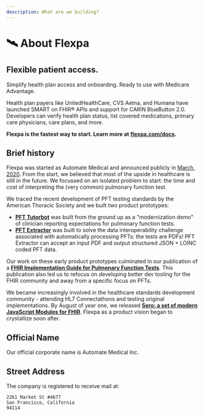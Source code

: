 ```yaml
---
description: What are we building?
---
```


# 🛰 About Flexpa

## Flexible patient access.

Simplify health plan access and onboarding. Ready to use with Medicare Advantage.

Health plan payers like UnitedHealthCare, CVS Aetna, and Humana have launched SMART on FHIR®️ APIs and support for CARIN BlueButton 2.0. Developers can verify health plan status, list covered medications, primary care physicians, care plans, and more.

**Flexpa is the fastest way to start. Learn more at** [**flexpa.com/docs**](https://www.flexpa.com/docs)**.**

## Brief history

Flexpa was started as Automate Medical and announced publicly in [March, 2020](https://andrew-arruda.medium.com/hello-world-2f0cb5bd2116). From the start, we believed that most of the upside in healthcare is still in the future. We focussed on an isolated problem to start: the time and cost of interpreting the (very common) pulmonary function test.

We traced the recent development of PFT testing standards by the American Thoracic Society and we built two product prototypes:

* [**PFT Tutorbot**](https://pfttutorbot.automatemedical.com) was built from the ground up as a "modernization demo" of clinician reporting expectations for pulmonary function tests.
* [**PFT Extractor**](https://automatemedical.substack.com/p/pft-extractor) was built to solve the data interoperability challenge associated with automatically processing PFTs: the tests are PDFs! PFT Extractor can accept an input PDF and output structured JSON + LOINC coded PFT data.

Our work on these early product prototypes culminated in our publication of a [**FHIR Implementation Guide for Pulmonary Function Tests**](https://automate-medical.github.io/pft-ig/). This publication also led us to refocus on developing better dev tooling for the FHIR community and away from a specific focus on PFTs.

We became increasingly involved in the healthcare standards development community - attending HL7 Connectathons and testing original implementations. By August of year one, we released [**Sero: a set of modern JavaScript Modules for FHIR**](https://www.github.com/flexpa/sero). Flexpa as a product vision began to crystallize soon after.

## Official Name

Our official corporate name is Automate Medical Inc.

## Street Address

The company is registered to receive mail at:

```
2261 Market St #4677
San Francisco, California
94114
```
